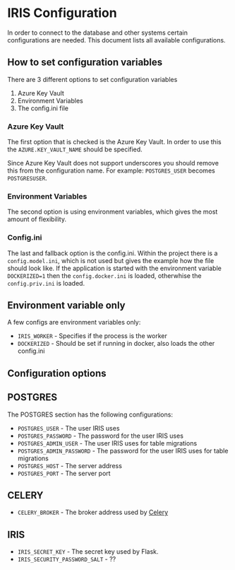 
# IRIS Configuration
In order to connect to the database and other systems certain configurations are needed. This document lists all available configurations.


## How to set configuration variables
There are 3 different options to set configuration variables
1. Azure Key Vault
2. Environment Variables
3. The config.ini file

### Azure Key Vault
The first option that is checked is the Azure Key Vault. In order to use this the `AZURE.KEY_VAULT_NAME` should be specified. 

Since Azure Key Vault does not support underscores you should remove this from the configuration name. For example: `POSTGRES_USER` becomes `POSTGRESUSER`.

### Environment Variables
The second option is using environment variables, which gives the most amount of flexibility. 
### Config.ini
The last and fallback option is the config.ini. Within the project there is a `config.model.ini`, which is not used but gives the example how the file should look like. If the application is started with the environment variable `DOCKERIZED=1` then the `config.docker.ini` is loaded, otherwhise the `config.priv.ini` is loaded.

## Environment variable only
A few configs are environment variables only:

- `IRIS_WORKER` - Specifies if the process is the worker
- `DOCKERIZED` - Should be set if running in docker, also loads the other config.ini

## Configuration options

## POSTGRES
The POSTGRES section has the following configurations:

- `POSTGRES_USER` - The user IRIS uses
- `POSTGRES_PASSWORD` - The password for the user IRIS uses
- `POSTGRES_ADMIN_USER` - The user IRIS uses for table migrations
- `POSTGRES_ADMIN_PASSWORD` - The password for the user IRIS uses for table migrations
- `POSTGRES_HOST` - The server address
- `POSTGRES_PORT` - The server port

## CELERY

- `CELERY_BROKER` - The broker address used by [Celery](https://github.com/celery/celery)

## IRIS

- `IRIS_SECRET_KEY` - The secret key used by Flask.
- `IRIS_SECURITY_PASSWORD_SALT` - ??